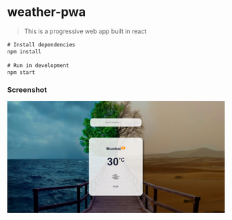 # weather-pwa

> This is a progressive web app built in react

```
# Install dependencies
npm install

# Run in development
npm start
```
### Screenshot
![login screen](./screenshot.png)